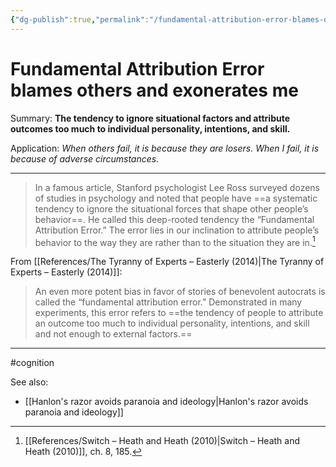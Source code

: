 ```yaml
---
{"dg-publish":true,"permalink":"/fundamental-attribution-error-blames-others-and-exonerates-me/"}
---
```


# Fundamental Attribution Error blames others and exonerates me

Summary: **The tendency to ignore situational factors and attribute outcomes too much to individual personality, intentions, and skill.**

Application: *When others fail, it is because they are losers. When I fail, it is because of adverse circumstances.*

---

> In a famous article, Stanford psychologist Lee Ross surveyed dozens of studies in psychology and noted that people have ==a systematic tendency to ignore the situational forces that shape other people’s behavior==. He called this deep-rooted tendency the “Fundamental Attribution Error.” The error lies in our inclination to attribute people’s behavior to the way they are rather than to the situation they are in.[^1]

From [[References/The Tyranny of Experts – Easterly (2014)\|The Tyranny of Experts – Easterly (2014)]]:  

> An even more potent bias in favor of stories of benevolent autocrats is called the “fundamental attribution error.” Demonstrated in many experiments, this error refers to ==the tendency of people to attribute an outcome too much to individual personality, intentions, and skill and not enough to external factors.==

---
#cognition 

See also:
- [[Hanlon's razor avoids paranoia and ideology\|Hanlon's razor avoids paranoia and ideology]]

[^1]: [[References/Switch – Heath and Heath (2010)\|Switch – Heath and Heath (2010)]], ch. 8, 185.